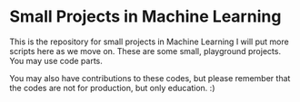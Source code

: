 # Small Projects in Machine Learning

This is the repository for small projects in Machine Learning
I will put more scripts here as we move on.
These are some small, playground projects. You may use code parts.


You may also have contributions to these codes, but please remember that the codes are not for production, but only education. :)
